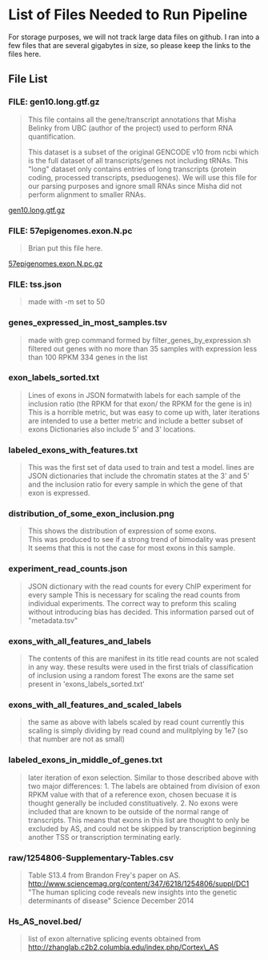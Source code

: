 List of Files Needed to Run Pipeline
====================================

For storage purposes, we will not track large data files on
github. I ran into a few files that are several gigabytes in
size, so please keep the links to the files here.

File List
---------

### FILE: gen10.long.gtf.gz ###

> This file contains all the gene/transcript annotations that
> Misha Belinky from UBC (author of the project) used to 
> perform RNA quantification. 
>
> This dataset is a subset of the original GENCODE v10 from ncbi
> which is the full dataset of all transcripts/genes not including
> tRNAs. This "long" dataset only contains entries of long
> transcripts (protein coding, processed transcripts, pseduogenes).
> We will use this file for our parsing purposes and ignore small
> RNAs since Misha did not perform alignment to smaller RNAs.

[gen10.long.gtf.gz](http://egg2.wustl.edu/roadmap/data/byDataType/rna/annotations/gen10.long.gtf.gz)

### FILE: 57epigenomes.exon.N.pc ###

> Brian put this file here.

[57epigenomes.exon.N.pc.gz](http://egg2.wustl.edu/roadmap/data/byDataType/rna/expression/57epigenomes.exon.N.pc.gz)

### FILE: tss.json ###

> made with -m set to 50


### genes\_expressed\_in\_most\_samples.tsv
> made with grep command formed by filter\_genes\_by\_expression.sh
> filtered out genes with no more than 35 samples with expression less than 100 RPKM
> 334 genes in the list

### exon\_labels\_sorted.txt 
> Lines of exons in JSON formatwith labels for each sample of the inclusion ratio 
> (the RPKM for that exon/ the RPKM for the gene is in)
> This is a horrible metric, but was easy to come up with, later iterations are intended to 
> use a better metric and include a better subset of exons
> Dictionaries also include 5' and 3' locations.

### labeled\_exons\_with\_features.txt
> This was the first set of data used to train and test a model.
> lines are JSON dictionaries that include the chromatin states at the 3' and 
> 5' and the inclusion ratio for every sample in which the gene of 
> that exon is expressed.

### distribution\_of\_some\_exon\_inclusion.png 
> This shows the distribution of expression of some exons.  
> This was produced to see if a strong trend of bimodality was present
> It seems that this is not the case for most exons in this sample.

### experiment\_read\_counts.json
> JSON dictionary with the read counts for every ChIP experiment for every sample
> This is necessary for scaling the read counts from individual experiments.
> The correct way to preform this scaling without introducing bias has decided.
> This information parsed out of "metadata.tsv"


### exons\_with\_all\_features\_and\_labels
> The contents of this are manifest in its title
> read counts are not scaled in any way.
> these results were used in the first trials of classification of inclusion using a random forest
> The exons are the same set present in \'exons\_labels\_sorted.txt\'

### exons\_with\_all\_features\_and\_scaled\_labels
> the same as above with labels scaled by read count
> currently this scaling is simply dividing by read cound and mulitplying by 1e7 (so that number are not as small)

### labeled\_exons\_in\_middle\_of\_genes.txt
> later iteration of exon selection.  Similar to those described above with two major differences:
>       1. The labels are obtained from division of exon RPKM value with that of a reference exon, chosen becuase it is thought generally be included constituatively.
>       2. No exons were included that are known to be outside of the normal range of transcripts.  This means that exons in this list are thought to only be excluded by AS, and could not be skipped by transcription beginning another TSS or transcription terminating early.


### raw/1254806-Supplementary-Tables.csv
> Table S13.4 from Brandon Frey's paper on AS.
> http://www.sciencemag.org/content/347/6218/1254806/suppl/DC1
> "The human splicing code reveals new insights into the genetic determinants of disease"
> Science December 2014

### Hs\_AS\_novel.bed/
> list of exon alternative splicing events
> obtained from http://zhanglab.c2b2.columbia.edu/index.php/Cortex\_AS
